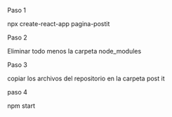 Paso 1

npx create-react-app pagina-postit


Paso 2 

Eliminar todo menos la carpeta node_modules

Paso 3

copiar los archivos del repositorio en la carpeta post it

paso 4

npm start
